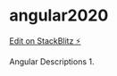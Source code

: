 # angular2020

[Edit on StackBlitz ⚡️](https://stackblitz.com/edit/angular2020)

Angular Descriptions
1. 